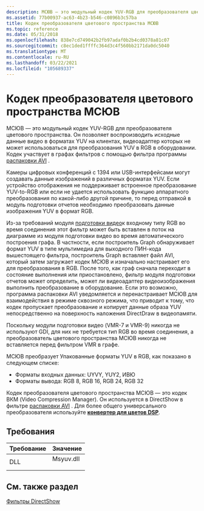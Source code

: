 ```yaml
---
description: МСЮВ — это модульный кодек YUV-RGB для преобразователя цветового пространства.
ms.assetid: 77b00937-ac63-4b23-b546-c0896b3c57ba
title: Кодек преобразователя цветового пространства МСЮВ
ms.topic: reference
ms.date: 05/31/2018
ms.openlocfilehash: 838e7cd749042b2fb97adaf0b2b4cd0378a81c07
ms.sourcegitcommit: c8ec1ded1ffffc364d3c4f560bb2171da0dc5040
ms.translationtype: MT
ms.contentlocale: ru-RU
ms.lasthandoff: 03/22/2021
ms.locfileid: "105689337"
---
```

# <a name="msyuv-color-space-converter-codec"></a>Кодек преобразователя цветового пространства МСЮВ

МСЮВ — это модульный кодек YUV-RGB для преобразователя цветового пространства. Он позволяет воспроизводить исходные данные видео в форматах YUV на клиентах, видеоадаптер которых не может использоваться для преобразования YUV в RGB в оборудовании. Кодек участвует в графах фильтров с помощью фильтра программы [распаковки AVI](avi-decompressor-filter.md) .

Камеры цифровых конференций с 1394 или USB-интерфейсами могут создавать данные изображений в различных форматах YUV. Если устройство отображения не поддерживает встроенное преобразование YUV-to-RGB или если не удается использовать функцию аппаратного преобразования по какой-либо другой причине, то перед отправкой в модуль подготовки отчетов необходимо преобразовать данные изображения YUV в формат RGB.

Из-за требований модуля [подготовки видео](video-renderer-filter.md)к входному типу RGB во время соединения этот фильтр может быть вставлен в поток на диаграмме из модуля подготовки видео во время автоматического построения графа. В частности, если построитель Graph обнаруживает формат YUV в типе мультимедиа для выходного ПИН-кода вышестоящего фильтра, построитель Graph вставляет файл AVI, который затем загружает кодек МСЮВ и изначально настраивает его для преобразования в RGB. После того, как граф сначала переходит в состояние выполнения или приостановлено, фильтр модуля подготовки отчетов может определить, может ли видеоадаптер видеоизображения выполнить преобразование в оборудование. Если это возможно, программа распаковки AVI уведомляется и перенастраивает МСЮВ для взаимодействия в режиме сквозного режима, что приводит к тому, что кодек пропускает преобразование и копирует данные образа YUV непосредственно на поверхность наложения DirectDraw в видеопамяти.

Поскольку модули подготовки видео (VMR-7 и VMR-9) никогда не используют GDI, для них не требуется тип RGB во время соединения, а преобразователь цветового пространства МСЮВ никогда не вставляется перед фильтром VMR в графе.

МСЮВ преобразует Упакованные форматы YUV в RGB, как показано в следующем списке:

-   Форматы входных данных: UYVY, YUY2, ИВЮ
-   Форматы вывода: RGB 8, RGB 16, RGB 24, RGB 32

Кодек преобразователя цветового пространства МСЮВ — это кодек ВКМ (Video Compression Manager). Он используется в DirectShow в фильтре [распаковки AVI](avi-decompressor-filter.md) . Для более общего универсального преобразователя используйте [**конвертер для цветов DSP**](../medfound/colorconverter.md).

## <a name="requirements"></a>Требования



| Требование | Значение |
|----------------|--------------------------------------------------------------------------------------|
| DLL<br/> | <dl> <dt>Msyuv.dll</dt> </dl> |



## <a name="see-also"></a>См. также раздел

<dl> <dt>

[Фильтры DirectShow](directshow-filters.md)
</dt> </dl>

 

 
